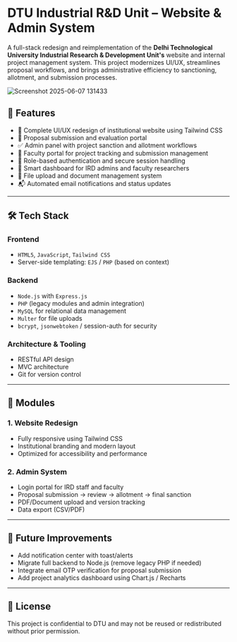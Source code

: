 # DTU Industrial R&D Unit – Website & Admin System

A full-stack redesign and reimplementation of the **Delhi Technological University Industrial Research & Development Unit's** website and internal project management system. This project modernizes UI/UX, streamlines proposal workflows, and brings administrative efficiency to sanctioning, allotment, and submission processes.

![Screenshot 2025-06-07 131433](https://github.com/user-attachments/assets/f48baf06-9129-4f17-a5b4-16172907a34c)


## 🚀 Features

- 🔁 Complete UI/UX redesign of institutional website using Tailwind CSS
- 📑 Proposal submission and evaluation portal
- ✅ Admin panel with project sanction and allotment workflows
- 🧾 Faculty portal for project tracking and submission management
- 🔐 Role-based authentication and secure session handling
- 🧠 Smart dashboard for IRD admins and faculty researchers
- 📂 File upload and document management system
- 📬 Automated email notifications and status updates

---

## 🛠️ Tech Stack

### Frontend
- `HTML5`, `JavaScript`, `Tailwind CSS`
- Server-side templating: `EJS` / `PHP` (based on context)

### Backend
- `Node.js` with `Express.js`
- `PHP` (legacy modules and admin integration)
- `MySQL` for relational data management
- `Multer` for file uploads
- `bcrypt`, `jsonwebtoken` / session-auth for security

### Architecture & Tooling
- RESTful API design
- MVC architecture
- Git for version control

---


## 🧩 Modules

### 1. **Website Redesign**
- Fully responsive using Tailwind CSS
- Institutional branding and modern layout
- Optimized for accessibility and performance

### 2. **Admin System**
- Login portal for IRD staff and faculty
- Proposal submission → review → allotment → final sanction
- PDF/Document upload and version tracking
- Data export (CSV/PDF)

---

## 🧪 Future Improvements

- Add notification center with toast/alerts
- Migrate full backend to Node.js (remove legacy PHP if needed)
- Integrate email OTP verification for proposal submission
- Add project analytics dashboard using Chart.js / Recharts

---

## 📜 License

This project is confidential to DTU and may not be reused or redistributed without prior permission.
